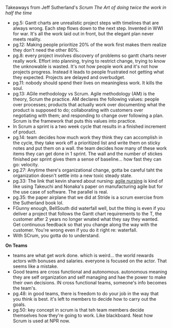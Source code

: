 Takeaways from Jeff Sutherland's _Scrum The Art of doing twice the work in half the time_


- pg.5: Gantt charts are unrealistic project steps with timelines that are always wrong. Each step flows down to the next step. Invented in WWI for war. It's all the work laid out in front, but the elegant plan never meets reality.
- pg.12: Making people prioritize 20% of the work first makes them realize they don't need the other 80%.
- pg.8: every project involves discovery of problems so gantt charts never really work. Effort into planning, trying to restrict change, trying to know the unknowable is wasted. It's not how people work and it's not how projects progress. Instead it leads to people frustrated not getting what they expected. Projects are delayed and overbudget.
- pg.11: nobody should spend their lives on meaningless work. It kills the soul.
- pg.13: AGile methodology vs Scrum. Agile methodology (AM) is the theory, Scrum the practice. AM declares the following values: people over processes; products that actually work over documenting what the product is supposed to do; collaborating with customers over negotiating with them; and responding to change over following a plan. Scrum is the framework that puts this values into practice.
- In Scrum a sprint is a two week cycle that results in a finished increment of product.
- pg.14:  team decides how much work they think they can accomplish in the cycle, they take work off a prioritized list and write them on sticky notes and put them on a wall. the team decides how many of these work items they can get done in 1 sprint. The wall and the number of stickes finished per sprint gives them a sense of baseline... how fast they can go: velocity.
- pg.27: Anytime there's organizational change, gotta be careful taht the organization doesn't settle into a new toxic steady state.
- pg.33: The link that kevin shared about nursing: [agile nursing](https://www.health.nsw.gov.au/nursing/projects/Documents/novice-expert-benner.pdf) is kind of like using Takeuchi and Nonaka's paper on manufacturing agile but for the use case of software. The parallel is real.
- pg.35: the paper airplane that we did at Stride is a scrum exercise from the Sutherland book lol.
- FGunny enough, BellSouth did waterfall well, but the thing is even if you deliver a project that follows the Gantt chart requirements to the T, the customer after 2 years no longer wnated what they say they wanted. Get continuous feedback so that you change along the way with the customer. You're wrong even if you do it right re: waterfall.
- With SCrum, you gotta do to understand.


**On Teams**
- teams are what get work done. which is weird... the world rewards actors with bonuses and salaries. everyone is focused on the actor. That seems like a mistake.
- Good teams are cross functional and autonomous. autonomous meaning they are self organization and self managing and hae the power to make their own decisions. IN cross functional teams, someone's info becomes the team's.
- pg.48: in good teams, there is freedom to do your job in the way that you think is best. it's left to members to decide how to carry out the goals. 
- pg.50: key concept in scrum is that teh team members decide themselves how they're going to work. Like blackboard. Neat how Scrum is used at NPR now.